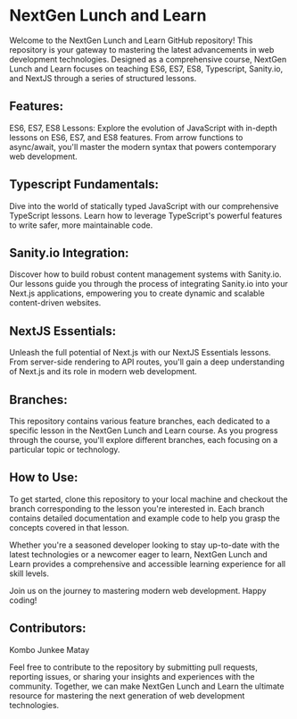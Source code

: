 # NextGen Lunch and Learn
Welcome to the NextGen Lunch and Learn GitHub repository! This repository is your gateway to mastering the latest advancements in web development technologies. Designed as a comprehensive course, NextGen Lunch and Learn focuses on teaching ES6, ES7, ES8, Typescript, Sanity.io, and NextJS through a series of structured lessons.

## Features:
ES6, ES7, ES8 Lessons:
Explore the evolution of JavaScript with in-depth lessons on ES6, ES7, and ES8 features. From arrow functions to async/await, you'll master the modern syntax that powers contemporary web development.

## Typescript Fundamentals:
Dive into the world of statically typed JavaScript with our comprehensive TypeScript lessons. Learn how to leverage TypeScript's powerful features to write safer, more maintainable code.

## Sanity.io Integration:
Discover how to build robust content management systems with Sanity.io. Our lessons guide you through the process of integrating Sanity.io into your Next.js applications, empowering you to create dynamic and scalable content-driven websites.

## NextJS Essentials:
Unleash the full potential of Next.js with our NextJS Essentials lessons. From server-side rendering to API routes, you'll gain a deep understanding of Next.js and its role in modern web development.

## Branches:
This repository contains various feature branches, each dedicated to a specific lesson in the NextGen Lunch and Learn course. As you progress through the course, you'll explore different branches, each focusing on a particular topic or technology.

## How to Use:
To get started, clone this repository to your local machine and checkout the branch corresponding to the lesson you're interested in. Each branch contains detailed documentation and example code to help you grasp the concepts covered in that lesson.

Whether you're a seasoned developer looking to stay up-to-date with the latest technologies or a newcomer eager to learn, NextGen Lunch and Learn provides a comprehensive and accessible learning experience for all skill levels.

Join us on the journey to mastering modern web development. Happy coding!

## Contributors:
Kombo Junkee
Matay

Feel free to contribute to the repository by submitting pull requests, reporting issues, or sharing your insights and experiences with the community. Together, we can make NextGen Lunch and Learn the ultimate resource for mastering the next generation of web development technologies.




